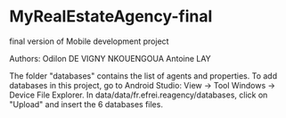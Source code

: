 # MyRealEstateAgency-final
final version of Mobile development project

Authors:
Odilon DE VIGNY NKOUENGOUA
Antoine LAY

The folder "databases" contains the list of agents and properties. To add databases in this project, go to Android Studio: View -> Tool Windows -> Device File Explorer.
In data/data/fr.efrei.reagency/databases, click on "Upload" and insert the 6 databases files.
